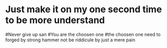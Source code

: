 # Just make it on my one second time to be more understand

#Never give up san
#You are the choosen one
#the choosen one need to forged by strong hammer not be riddicule by just a mere pain
